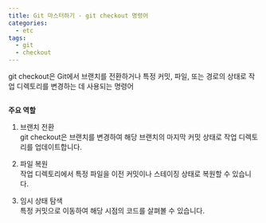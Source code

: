 ```yaml
---
title: Git 마스터하기 - git checkout 명령어
categories:
  - etc 
tags:
  - git
  - checkout
---
```


git checkout은 Git에서 브랜치를 전환하거나 특정 커밋, 파일, 또는 경로의 상태로 작업 디렉토리를 변경하는 데 사용되는 명령어  

<figure style="width: 100%" class="align-center">
  <img src="{{ site.url }}{{ site.baseurl }}/assets/images/etc/git-checkout.png" alt="">
  <figcaption></figcaption>
</figure>  

**주요 역할**
1. 브랜치 전환  
git checkout은 브랜치를 변경하여 해당 브랜치의 마지막 커밋 상태로 작업 디렉토리를 업데이트합니다.

1. 파일 복원  
작업 디렉토리에서 특정 파일을 이전 커밋이나 스테이징 상태로 복원할 수 있습니다.

1. 임시 상태 탐색  
특정 커밋으로 이동하여 해당 시점의 코드를 살펴볼 수 있습니다.